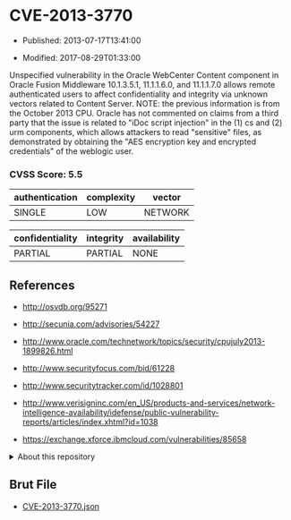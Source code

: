 # CVE-2013-3770

- Published: 2013-07-17T13:41:00

- Modified: 2017-08-29T01:33:00

Unspecified vulnerability in the Oracle WebCenter Content component in Oracle Fusion Middleware 10.1.3.5.1, 11.1.1.6.0, and 11.1.1.7.0 allows remote authenticated users to affect confidentiality and integrity via unknown vectors related to Content Server.  NOTE: the previous information is from the October 2013 CPU. Oracle has not commented on claims from a third party that the issue is related to "iDoc script injection" in the (1) cs and (2) urm components, which allows attackers to read "sensitive" files, as demonstrated by obtaining the "AES encryption key and encrypted credentials" of the weblogic user.

### CVSS Score: **5.5**

| authentication | complexity | vector |
| --- | --- | --- |
| SINGLE | LOW | NETWORK |

| confidentiality | integrity | availability |
| --- | --- | --- |
| PARTIAL | PARTIAL | NONE |

## References

* http://osvdb.org/95271

* http://secunia.com/advisories/54227

* http://www.oracle.com/technetwork/topics/security/cpujuly2013-1899826.html

* http://www.securityfocus.com/bid/61228

* http://www.securitytracker.com/id/1028801

* http://www.verisigninc.com/en_US/products-and-services/network-intelligence-availability/idefense/public-vulnerability-reports/articles/index.xhtml?id=1038

* https://exchange.xforce.ibmcloud.com/vulnerabilities/85658

<details>
<summary>About this repository</summary> 

  This repository is part of the project [Live Hack CVE](https://github.com/Live-Hack-CVE). Main website can be found [www.live-hack.org](https://www.live-hack.org) 
  
  Made by [Sn0wAlice](https://github.com/Sn0wAlice) for the people that care about security and need to have a feed of the latest CVEs. Hope you enjoy it, don't forget to star the repo and follow me on [Twitter](https://twitter.com/Sn0wAlice) and [Github](https://github.com/Sn0wAlice). And that is my [personnal website](https://www.alice-snow.me/)

  - [Home Page](https://github.com/Live-Hack-CVE)
  - [Framework](https://github.com/Live-Hack-CVE/cve-framework)
  - [CVE database](https://github.com/Live-Hack-CVE/full_database)
  - [Changelog](https://github.com/Live-Hack-CVE/Changelog)
</details>

## Brut File

* [CVE-2013-3770.json](https://raw.githubusercontent.com/Live-Hack-CVE/full_database/main/cves/2013/CVE-2013-3770.json)

